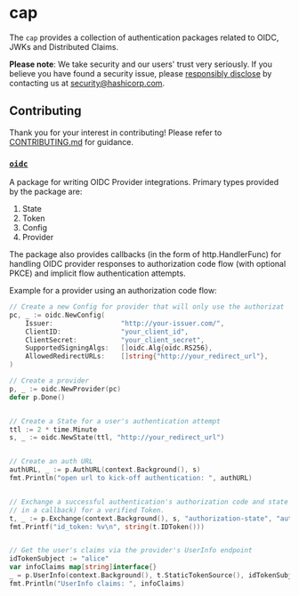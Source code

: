 # cap

The `cap` provides a collection of authentication packages related to OIDC, JWKs and Distributed Claims.

**Please note**: We take security and our users' trust very seriously. If you
believe you have found a security issue, please [responsibly disclose](https://www.hashicorp.com/security#vulnerability-reporting) by
contacting us at security@hashicorp.com.

## Contributing

Thank you for your interest in contributing! Please refer to [CONTRIBUTING.md](https://github.com/hashicorp/waypoint/blob/master/.github/CONTRIBUTING.md) for guidance.

### [`oidc`](./oidc)
 A package for writing OIDC Provider integrations. Primary types provided by the
 package are: 
 1. State
 2. Token
 3. Config
 4. Provider 

The package also provides callbacks (in the form of http.HandlerFunc) for
handling OIDC provider responses to authorization code flow (with optional PKCE)
and implicit flow authentication attempts.

Example for a provider using an authorization code flow:
```go
// Create a new Config for provider that will only use the authorizat
pc, _ := oidc.NewConfig(
    Issuer:                 "http://your-issuer.com/",
    ClientID:               "your_client_id",
    ClientSecret:           "your_client_secret",
    SupportedSigningAlgs:   []oidc.Alg{oidc.RS256},
    AllowedRedirectURLs:    []string{"http://your_redirect_url"},
)

// Create a provider
p, _ := oidc.NewProvider(pc)
defer p.Done()


// Create a State for a user's authentication attempt 
ttl := 2 * time.Minute
s, _ := oidc.NewState(ttl, "http://your_redirect_url")


// Create an auth URL
authURL, _ := p.AuthURL(context.Background(), s)
fmt.Println("open url to kick-off authentication: ", authURL)


// Exchange a successful authentication's authorization code and state (received 
// in a callback) for a verified Token.
t, _ := p.Exchange(context.Background(), s, "authorization-state", "authorization-code")
fmt.Printf("id_token: %v\n", string(t.IDToken()))


// Get the user's claims via the provider's UserInfo endpoint
idTokenSubject := "alice"
var infoClaims map[string]interface{}
_ = p.UserInfo(context.Background(), t.StaticTokenSource(), idTokenSubject, &infoClaims)
fmt.Println("UserInfo claims: ", infoClaims)
````
  
 

